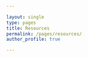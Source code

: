 ```yaml
---

layout: single
type: pages
title: Resources
permalink: /pages/resources/
author_profile: true

---
```

